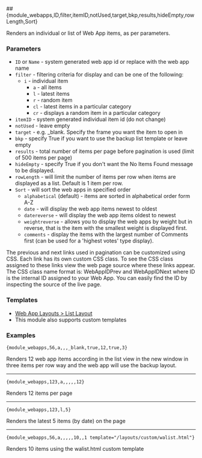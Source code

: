 ##{module_webapps,ID,filter,itemID,notUsed,target,bkp,results,hideEmpty,rowLength,Sort}

Renders an individual or list of Web App items, as per parameters.

### Parameters

* `ID` or `Name` - system generated web app id or replace with the web app name
* `filter` - filtering criteria for display and can be one of the following:
  * `i` - individual item
	* `a` - all items
	* `l` - latest items
	* `r` - random item
	* `cl` - latest items in a particular category
	* `cr` - displays a random item in a particular category
* `itemID` - system generated individual item id (do not change)
* `notUsed` - leave empty
* `target` - e.g. _blank. Specify the frame you want the item to open in
* `bkp` - specify True if you want to use the backup list template or leave empty
* `results` - total number of items per page before pagination is used (limit of 500 items per page)
* `hideEmpty` - specify True if you don't want the No Items Found message to be displayed.
* `rowLength` - will limit the number of items per row when items are displayed as a list. Default is 1 item per row.
* `Sort` - will sort the web apps in specified order
	* `alphabetical` (default) - items are sorted in alphabetical order form A-Z
	* `date` - will display the web app items newest to oldest
	* `datereverse` - will display the web app items oldest to newest
	* `weightreverse` - allows you to display the web apps by weight but in reverse, that is the item with the smallest weight is displayed first.
	* `comments` - display the items with the largest number of Comments first (can be used for a 'highest votes' type display).

The previous and next links used in pagination can be customized using CSS. Each link has its own custom CSS class. To see the CSS class assigned to these links view the web page source where these links appear. The CSS class name format is: WebAppIDPrev and WebAppIDNext where ID is the internal ID assigned to your Web App. You can easily find the ID by inspecting the source of the live page. 

### Templates

* [Web App Layouts > List Layout](/content/tag-reference/web-apps/web-app-list-layout.html)
* This module also supports custom templates

### Examples

`{module_webapps,56,a,,,_blank,true,12,true,3}`

Renders 12 web app items according in the list view in the new window in three items per row way and the web app will use the backup layout.

***

`{module_webapps,123,a,,,,,12}`  

Renders 12 items per page

***

`{module_webapps,123,l,5}`  

Renders the latest 5 items (by date) on the page

***

`{module_webapps,56,a,,,,,10,,1 template="/layouts/custom/walist.html"}`

Renders 10 items using the walist.html custom template


